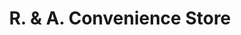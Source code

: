 ---
title: "R. & A. Convenience Store"
url: /norwich/r-und-a-convenience-store/
shop: Lebensmittel
---